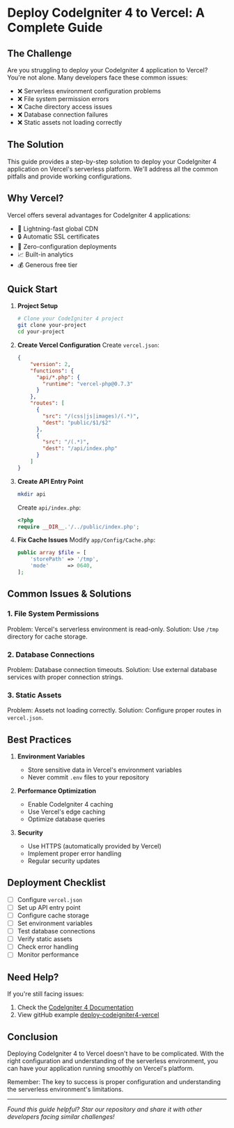 # Deploy CodeIgniter 4 to Vercel: A Complete Guide

## The Challenge

Are you struggling to deploy your CodeIgniter 4 application to Vercel? You're not alone. Many developers face these common issues:

- ❌ Serverless environment configuration problems
- ❌ File system permission errors
- ❌ Cache directory access issues
- ❌ Database connection failures
- ❌ Static assets not loading correctly

## The Solution

This guide provides a step-by-step solution to deploy your CodeIgniter 4 application on Vercel's serverless platform. We'll address all the common pitfalls and provide working configurations.

## Why Vercel?

Vercel offers several advantages for CodeIgniter 4 applications:

- 🚀 Lightning-fast global CDN
- 🔒 Automatic SSL certificates
- 🔄 Zero-configuration deployments
- 📈 Built-in analytics
- 💰 Generous free tier

## Quick Start

1. **Project Setup**
   ```bash
   # Clone your CodeIgniter 4 project
   git clone your-project
   cd your-project
   ```

2. **Create Vercel Configuration**
   Create `vercel.json`:
   ```json
   {
       "version": 2,
       "functions": {
         "api/*.php": {
           "runtime": "vercel-php@0.7.3"
         }
       },
       "routes": [
         {
           "src": "/(css|js|images)/(.*)", 
           "dest": "public/$1/$2"
         },
         {
           "src": "/(.*)",
           "dest": "/api/index.php"
         }
       ]
   }
   ```

3. **Create API Entry Point**
   ```bash
   mkdir api
   ```
   
   Create `api/index.php`:
   ```php
   <?php
   require __DIR__.'/../public/index.php';
   ```

4. **Fix Cache Issues**
   Modify `app/Config/Cache.php`:
   ```php
   public array $file = [
       'storePath' => '/tmp',
       'mode'      => 0640,
   ];
   ```

## Common Issues & Solutions

### 1. File System Permissions
Problem: Vercel's serverless environment is read-only.
Solution: Use `/tmp` directory for cache storage.

### 2. Database Connections
Problem: Database connection timeouts.
Solution: Use external database services with proper connection strings.

### 3. Static Assets
Problem: Assets not loading correctly.
Solution: Configure proper routes in `vercel.json`.

## Best Practices

1. **Environment Variables**
   - Store sensitive data in Vercel's environment variables
   - Never commit `.env` files to your repository

2. **Performance Optimization**
   - Enable CodeIgniter 4 caching
   - Use Vercel's edge caching
   - Optimize database queries

3. **Security**
   - Use HTTPS (automatically provided by Vercel)
   - Implement proper error handling
   - Regular security updates

## Deployment Checklist

- [ ] Configure `vercel.json`
- [ ] Set up API entry point
- [ ] Configure cache storage
- [ ] Set environment variables
- [ ] Test database connections
- [ ] Verify static assets
- [ ] Check error handling
- [ ] Monitor performance

## Need Help?

If you're still facing issues:
1. Check the [CodeIgniter 4 Documentation](https://codeigniter.com/user_guide/)
2. View gitHub example [deploy-codeigniter4-vercel](https://github.com/yhif/deploy-codeigniter4-vercel) 

## Conclusion

Deploying CodeIgniter 4 to Vercel doesn't have to be complicated. With the right configuration and understanding of the serverless environment, you can have your application running smoothly on Vercel's platform.

Remember: The key to success is proper configuration and understanding the serverless environment's limitations.

---

*Found this guide helpful? Star our repository and share it with other developers facing similar challenges!* 